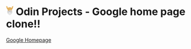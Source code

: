 # <img src="images/odin-logo.svg" alt="" style="width:20px;">  Odin Projects - Google home page clone!!
<a href="https://top-proj.netlify.app/">Google Homepage</a>
